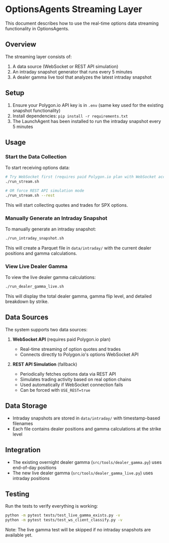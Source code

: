 # OptionsAgents Streaming Layer

This document describes how to use the real-time options data streaming functionality in OptionsAgents.

## Overview

The streaming layer consists of:

1. A data source (WebSocket or REST API simulation)
2. An intraday snapshot generator that runs every 5 minutes
3. A dealer gamma live tool that analyzes the latest intraday snapshot

## Setup

1. Ensure your Polygon.io API key is in `.env` (same key used for the existing snapshot functionality)
2. Install dependencies: `pip install -r requirements.txt`
3. The LaunchAgent has been installed to run the intraday snapshot every 5 minutes

## Usage

### Start the Data Collection

To start receiving options data:

```bash
# Try WebSocket first (requires paid Polygon.io plan with WebSocket access)
./run_stream.sh

# OR force REST API simulation mode
./run_stream.sh --rest
```

This will start collecting quotes and trades for SPX options.

### Manually Generate an Intraday Snapshot

To manually generate an intraday snapshot:

```bash
./run_intraday_snapshot.sh
```

This will create a Parquet file in `data/intraday/` with the current dealer positions and gamma calculations.

### View Live Dealer Gamma

To view the live dealer gamma calculations:

```bash
./run_dealer_gamma_live.sh
```

This will display the total dealer gamma, gamma flip level, and detailed breakdown by strike.

## Data Sources

The system supports two data sources:

1. **WebSocket API** (requires paid Polygon.io plan)
   - Real-time streaming of option quotes and trades
   - Connects directly to Polygon.io's options WebSocket API

2. **REST API Simulation** (fallback)
   - Periodically fetches options data via REST API
   - Simulates trading activity based on real option chains
   - Used automatically if WebSocket connection fails
   - Can be forced with `USE_REST=true`

## Data Storage

- Intraday snapshots are stored in `data/intraday/` with timestamp-based filenames
- Each file contains dealer positions and gamma calculations at the strike level

## Integration

- The existing overnight dealer gamma (`src/tools/dealer_gamma.py`) uses end-of-day positions
- The new live dealer gamma (`src/tools/dealer_gamma_live.py`) uses intraday positions

## Testing

Run the tests to verify everything is working:

```bash
python -m pytest tests/test_live_gamma_exists.py -v
python -m pytest tests/test_ws_client_classify.py -v
```

Note: The live gamma test will be skipped if no intraday snapshots are available yet.